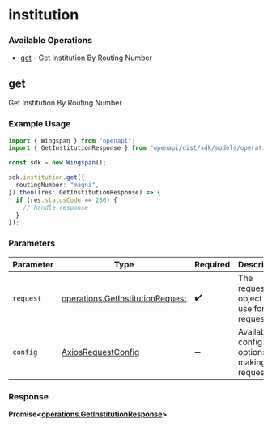 # institution

### Available Operations

* [get](#get) - Get Institution By Routing Number

## get

Get Institution By Routing Number

### Example Usage

```typescript
import { Wingspan } from "openapi";
import { GetInstitutionResponse } from "openapi/dist/sdk/models/operations";

const sdk = new Wingspan();

sdk.institution.get({
  routingNumber: "magni",
}).then((res: GetInstitutionResponse) => {
  if (res.statusCode == 200) {
    // handle response
  }
});
```

### Parameters

| Parameter                                                                            | Type                                                                                 | Required                                                                             | Description                                                                          |
| ------------------------------------------------------------------------------------ | ------------------------------------------------------------------------------------ | ------------------------------------------------------------------------------------ | ------------------------------------------------------------------------------------ |
| `request`                                                                            | [operations.GetInstitutionRequest](../../models/operations/getinstitutionrequest.md) | :heavy_check_mark:                                                                   | The request object to use for the request.                                           |
| `config`                                                                             | [AxiosRequestConfig](https://axios-http.com/docs/req_config)                         | :heavy_minus_sign:                                                                   | Available config options for making requests.                                        |


### Response

**Promise<[operations.GetInstitutionResponse](../../models/operations/getinstitutionresponse.md)>**

